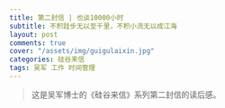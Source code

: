 ```yaml
---
title: 第二封信 | 也谈10000小时
subtitle: 不积跬步无以至千里，不积小流无以成江海
layout: post
comments: true
cover: "/assets/img/guigulaixin.jpg"
categories: 硅谷来信
tags: 吴军 工作 时间管理
---
```


> 这是吴军博士的《硅谷来信》系列第二封信的读后感。